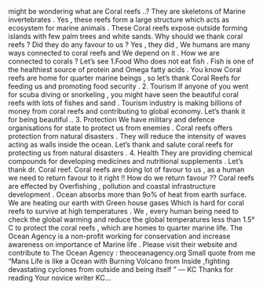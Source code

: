  might be wondering what are Coral reefs ..?
 They are skeletons of Marine invertebrates .
 Yes , these reefs form a large structure which acts as ecosystem for marine animals . These Coral reefs expose outside forming islands with few palm trees and white sands.
 Why should we thank coral reefs ? Did they do any favour to us ?
 Yes , they did , We humans are many ways connected to coral reefs and We depend on it .
 How we are connected to corals ?
 Let’s see
 1.Food
 Who does not eat fish . Fish is one of the healthiest source of protein and Omega fatty acids . You know Coral reefs are home for quarter marine beings , so let’s thank Coral Reefs for feeding us and promoting food security .
 2. Tourism
 If anyone of you went for scuba diving or snorkeling , you might have seen the beautiful coral reefs with lots of fishes and sand . Tourism industry is making billions of money from coral reefs and contributing to global economy. Let’s thank it for being beautiful ..
 3. Protection
 We have military and defence organisations for state to protect us from enemies . Coral reefs offers protection from natural disasters . They will reduce the intensity of waves acting as walls inside the ocean.
 Let’s thank and salute coral reefs for protecting us from natural disasters .
 4. Health
 They are providing chemical compounds for developing medicines and nutritional supplements . Let’s thank dr. Coral reef.
 Coral reefs are doing lot of favour to us , as a human we need to return favour to it right !!
 How do we return favour ??
 Coral reefs are effected by Overfishing , pollution and coastal infrastructure development . Ocean absorbs more than 9o% of heat from earth surface. We are heating our earth with Green house gases Which is hard for coral reefs to survive at high temperatures . We , every human being need to check the global warming and reduce the global temperatures less than 1.5° C to protect the coral reefs , which are homes to quarter marine life.
 The Ocean Agency is a non-profit working for conservation and increase awareness on importance of Marine life .
 Please visit their website and contribute to
 The Ocean Agency : theoceanagency.org
 Small quote from me
 “Mans Life is like a Ocean with Burning Volcano from Inside ,fighting devastating cyclones from outside and being itself ” — KC
 Thanks for reading
 Your novice writer KC...

